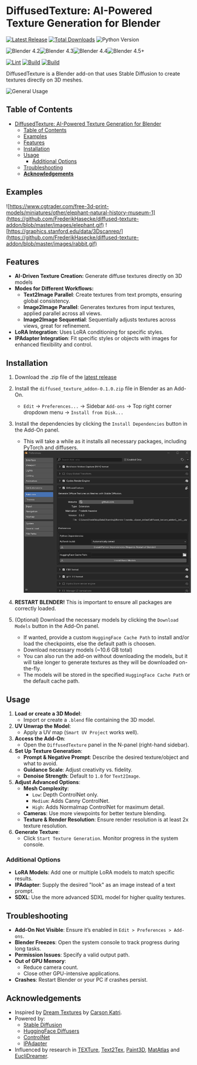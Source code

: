 # DiffusedTexture: AI-Powered Texture Generation for Blender
[![Latest Release](https://flat.badgen.net/github/release/FrederikHasecke/diffused-texture-addon/latest)](https://github.com/FrederikHasecke/diffused-texture-addon/releases/latest)
[![Total Downloads](https://img.shields.io/github/downloads/FrederikHasecke/diffused-texture-addon/total?style=flat-square)](https://github.com/FrederikHasecke/diffused-texture-addon/releases/latest)
![Python Version](https://img.shields.io/badge/Python-3.11-blue?style=flat-square)

![Blender 4.2](https://img.shields.io/badge/Blender-4.2-blue?style=flat-square)![Blender 4.3](https://img.shields.io/badge/Blender-4.3-blue?style=flat-square)![Blender 4.4](https://img.shields.io/badge/Blender-4.4-blue?style=flat-square)![Blender 4.5+](https://img.shields.io/badge/Blender-4.5%2B-blue?style=flat-square)

[![Lint](https://github.com/FrederikHasecke/diffused-texture-addon/actions/workflows/lint.yml/badge.svg?branch=master)](https://github.com/FrederikHasecke/diffused-texture-addon/actions/workflows/lint.yml)
[![Build](https://github.com/FrederikHasecke/diffused-texture-addon/actions/workflows/build.yml/badge.svg?branch=master)](https://github.com/FrederikHasecke/diffused-texture-addon/actions/workflows/build.yml)
[![Build](https://github.com/FrederikHasecke/diffused-texture-addon/actions/workflows/release.yml/badge.svg?branch=master)](https://github.com/FrederikHasecke/diffused-texture-addon/actions/workflows/release.yml)

DiffusedTexture is a Blender add-on that uses Stable Diffusion to create textures directly on 3D meshes.

![General Usage](https://github.com/FrederikHasecke/diffused-texture-addon/blob/master/images/usage.gif)

## Table of Contents
- [DiffusedTexture: AI-Powered Texture Generation for Blender](#diffusedtexture-ai-powered-texture-generation-for-blender)
  - [Table of Contents](#table-of-contents)
  - [Examples](#examples)
  - [Features](#features)
  - [Installation](#installation)
  - [Usage](#usage)
    - [Additional Options](#additional-options)
  - [Troubleshooting](#troubleshooting)
  - [**Acknowledgements**](#acknowledgements)

## Examples
![https://www.cgtrader.com/free-3d-print-models/miniatures/other/elephant-natural-history-museum-1](https://github.com/FrederikHasecke/diffused-texture-addon/blob/master/images/elephant.gif)
![https://graphics.stanford.edu/data/3Dscanrep/](https://github.com/FrederikHasecke/diffused-texture-addon/blob/master/images/rabbit.gif)


## Features
- **AI-Driven Texture Creation:** Generate diffuse textures directly on 3D models
- **Modes for Different Workflows:**
  - **Text2Image Parallel**: Create textures from text prompts, ensuring global consistency.
  - **Image2Image Parallel**: Generates textures from input textures, applied parallel across all views.
  - **Image2Image Sequential**: Sequentially adjusts textures across views, great for refinement.
- **LoRA Integration**: Uses LoRA conditioning for specific styles.
- **IPAdapter Integration**: Fit specific styles or objects with images for enhanced flexibility and control.

## Installation 

1. Download the .zip file of the [latest release](https://github.com/FrederikHasecke/diffused-texture-addon/releases/latest)
2. Install the `diffused_texture_addon-0.1.0.zip` file in Blender as an Add-On.
    -  `Edit` -> `Preferences...` -> Sidebar `Add-ons` -> Top right corner dropdown menu -> `Install from Disk...`
3. Install the dependencies by clicking the `Install Dependencies` button in the Add-On panel.
    - This will take a while as it installs all necessary packages, including PyTorch and diffusers.
    ![Installation](https://github.com/FrederikHasecke/diffused-texture-addon/blob/master/images/install.png)

4. **RESTART BLENDER!** This is important to ensure all packages are correctly loaded.
5. (Optional) Download the necessary models by clicking the `Download Models` button in the Add-On panel. 
    - If wanted, provide a custom `HuggingFace Cache Path` to install and/or load the checkpoints, else the default path is choosen.
    - Download necessary models (~10.6 GB total)
    - You can also run the add-on without downloading the models, but it will take longer to generate textures as they will be downloaded on-the-fly.
    - The models will be stored in the specified `HuggingFace Cache Path` or the default cache path.



## Usage

1. **Load or create a 3D Model**:
   - Import or create a `.blend` file containing the 3D model.
2. **UV Unwrap the Model**:
   - Apply a UV map (`Smart UV Project` works well).
3. **Access the Add-On**:
   - Open the `DiffusedTexture` panel in the N-panel (right-hand sidebar).
4. **Set Up Texture Generation**:
   - **Prompt & Negative Prompt**: Describe the desired texture/object and what to avoid.
   - **Guidance Scale**: Adjust creativity vs. fidelity.
   - **Denoise Strength**: Default to `1.0` for `Text2Image`.
5. **Adjust Advanced Options**:
   - **Mesh Complexity**:
     - `Low`: Depth ControlNet only.
     - `Medium`: Adds Canny ControlNet.
     - `High`: Adds Normalmap ControlNet for maximum detail.
   - **Cameras**: Use more viewpoints for better texture blending.
   - **Texture & Render Resolution**: Ensure render resolution is at least 2x texture resolution.
6. **Generate Texture**:
   - Click `Start Texture Generation`. Monitor progress in the system console.


### Additional Options
- **LoRA Models**: Add one or multiple LoRA models to match specific results.
- **IPAdapter**: Supply the desired "look" as an image instead of a text prompt.
- **SDXL**: Use the more advanced SDXL model for higher quality textures.

## Troubleshooting
- **Add-On Not Visible**: Ensure it’s enabled in `Edit > Preferences > Add-ons`.
- **Blender Freezes**: Open the system console to track progress during long tasks.
- **Permission Issues**: Specify a valid output path.
- **Out of GPU Memory**:
  - Reduce camera count.
  - Close other GPU-intensive applications.
- **Crashes**: Restart Blender or your PC if crashes persist.


## **Acknowledgements**
- Inspired by [Dream Textures](https://github.com/carson-katri/dream-textures) by [Carson Katri](https://github.com/carson-katri).
- Powered by:
  - [Stable Diffusion](https://arxiv.org/pdf/2112.10752)
  - [HuggingFace Diffusers](https://huggingface.co/docs/diffusers/index)
  - [ControlNet](https://arxiv.org/pdf/2302.05543)
  - [IPAdapter](https://arxiv.org/pdf/2308.06721)
- Influenced by research in [TEXTure](https://arxiv.org/pdf/2302.01721), [Text2Tex](https://arxiv.org/pdf/2303.11396), [Paint3D](https://arxiv.org/pdf/2312.13913), [MatAtlas](https://arxiv.org/pdf/2404.02899) and [EucliDreamer](https://arxiv.org/pdf/2404.10279).
